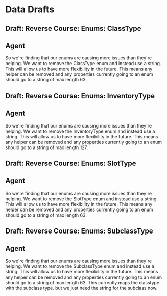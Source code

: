 # Data Drafts




## Draft: Reverse Course: Enums: ClassType
## Agent
So we're finding that our enums are causing more issues than they're helping. We want to remove the ClassType enum and instead use a string. This will allow us to have more flexibility in the future. This means any helper can be removed and any properties currently going to an enum should go to a string of max length 63. 

## Draft: Reverse Course: Enums: InventoryType
## Agent
So we're finding that our enums are causing more issues than they're helping. We want to remove the InventoryType enum and instead use a string. This will allow us to have more flexibility in the future. This means any helper can be removed and any properties currently going to an enum should go to a string of max length 127. 

## Draft: Reverse Course: Enums: SlotType
## Agent
So we're finding that our enums are causing more issues than they're helping. We want to remove the SlotType enum and instead use a string. This will allow us to have more flexibility in the future. This means any helper can be removed and any properties currently going to an enum should go to a string of max length 63. 

## Draft: Reverse Course: Enums: SubclassType
## Agent
So we're finding that our enums are causing more issues than they're helping. We want to remove the SubclassType enum and instead use a string. This will allow us to have more flexibility in the future. This means any helper can be removed and any properties currently going to an enum should go to a string of max length 63. This currently maps the classtype with the subclass type. but we just need the string for the subclass now. 